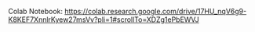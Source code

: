 Colab Notebook: https://colab.research.google.com/drive/17HU_nqV6g9-K8KEF7XnnlrKyew27msVv?pli=1#scrollTo=XDZg1ePbEWVJ
